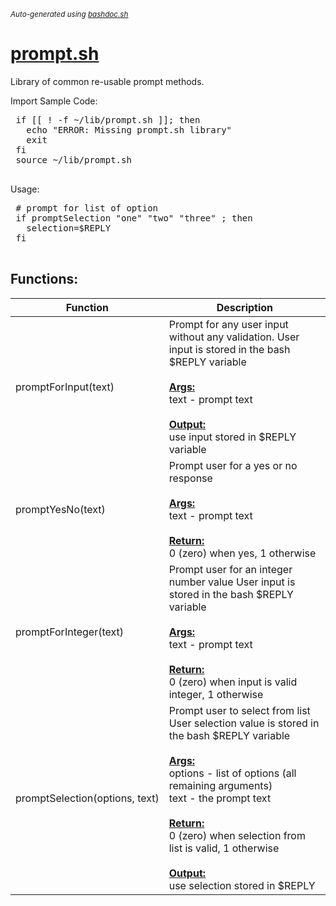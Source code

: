 <small><i>Auto-generated using [bashdoc.sh](https://github.com/alejandro-godinez/UsefulScripts/blob/trunk/bashdoc/bashdoc.sh)</i></small>
# [prompt.sh](../prompt.sh)

 Library of common re-usable prompt methods.

 Import Sample Code:
 <pre>
 if [[ ! -f ~/lib/prompt.sh ]]; then
   echo "ERROR: Missing prompt.sh library"
   exit
 fi
 source ~/lib/prompt.sh
 </pre>

 Usage:
 <pre>
 # prompt for list of option
 if promptSelection "one" "two" "three" ; then
   selection=$REPLY
 fi
 </pre>


## Functions:
| Function | Description |
|----------|-------------|
| promptForInput(text) |  Prompt for any user input without any validation.   User input is stored in the bash $REPLY variable  <br><br><u><b>Args:</b></u><br>text - prompt text <br><br><u><b>Output:</b></u><br>use input stored in $REPLY variable <br> |
| promptYesNo(text) |  Prompt user for a yes or no response  <br><br><u><b>Args:</b></u><br>text - prompt text <br><br><u><b>Return:</b></u><br>0 (zero) when yes, 1 otherwise <br> |
| promptForInteger(text) |  Prompt user for an integer number value  User input is stored in the bash $REPLY variable  <br><br><u><b>Args:</b></u><br>text - prompt text <br><br><u><b>Return:</b></u><br>0 (zero) when input is valid integer, 1 otherwise <br> |
| promptSelection(options,&nbsp;text) |  Prompt user to select from list  User selection value is stored in the bash $REPLY variable  <br><br><u><b>Args:</b></u><br>options - list of options (all remaining arguments) <br>text - the prompt text <br><br><u><b>Return:</b></u><br>0 (zero) when selection from list is valid, 1 otherwise <br><br><u><b>Output:</b></u><br>use selection stored in $REPLY <br> |
